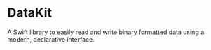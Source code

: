 # DataKit
A Swift library to easily read and write binary formatted data using a modern, declarative interface.
